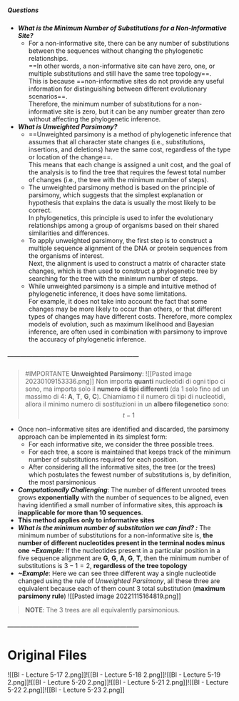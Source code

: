 ##### Questions
- ***What is the Minimum Number of Substitutions for a Non-Informative Site?***
	- For a non-informative site, there can be any number of substitutions between the sequences without changing the phylogenetic relationships. <br>==In other words, a non-informative site can have zero, one, or multiple substitutions and still have the same tree topology==. <br>This is because ==non-informative sites do not provide any useful information for distinguishing between different evolutionary scenarios==. <br>Therefore, the minimum number of substitutions for a non-informative site is zero, but it can be any number greater than zero without affecting the phylogenetic inference.
- ***What is Unweighted Parsimony?***
	- ==Unweighted parsimony is a method of phylogenetic inference that assumes that all character state changes (i.e., substitutions, insertions, and deletions) have the same cost, regardless of the type or location of the change==. <br>This means that each change is assigned a unit cost, and the goal of the analysis is to find the tree that requires the fewest total number of changes (i.e., the tree with the minimum number of steps).
	- The unweighted parsimony method is based on the principle of parsimony, which suggests that the simplest explanation or hypothesis that explains the data is usually the most likely to be correct. <br>In phylogenetics, this principle is used to infer the evolutionary relationships among a group of organisms based on their shared similarities and differences.
	- To apply unweighted parsimony, the first step is to construct a multiple sequence alignment of the DNA or protein sequences from the organisms of interest. <br>Next, the alignment is used to construct a matrix of character state changes, which is then used to construct a phylogenetic tree by searching for the tree with the minimum number of steps.
	- While unweighted parsimony is a simple and intuitive method of phylogenetic inference, it does have some limitations. <br>For example, it does not take into account the fact that some changes may be more likely to occur than others, or that different types of changes may have different costs. Therefore, more complex models of evolution, such as maximum likelihood and Bayesian inference, are often used in combination with parsimony to improve the accuracy of phylogenetic inference.

##### —————————————————————
> #IMPORTANTE **Unweighted Parsimony**:
> ![[Pasted image 20230109153336.png]]
> Non importa **quanti** nucleotidi di ogni tipo ci sono, ma importa solo il **numero di tipi differenti** (da 1 solo fino ad un massimo di 4: **A**, **T**, **G**, **C**).
> Chiamiamo $t$ il numero di tipi di nucleotidi, allora il minimo numero di sostituzioni in un **albero filogenetico** sono:
> $$t -1 $$

- Once non−informative sites are identified and discarded, the parsimony approach can be implemented in its simplest form:
	- For each informative site, we consider the three possible trees.
	- For each tree, a score is maintained that keeps track of the minimum number of substitutions required for each position.
	- After considering all the informative sites, the tree (or the trees) which postulates the fewest number of substitutions is, by definition, the most parsimonious
- ***Computationally Challenging***: The number of different unrooted trees grows **exponentially** with the number of sequences to be aligned, even having identified a small number of informative sites, this approach **is inapplicable for more than 10 sequences**.
- **This method applies only to informative sites** 
- ***What is the minimum number of substitution we can find? :*** The minimum number of substitutions for a non-informative site is, **the number of different nucleotides present in the terminal nodes minus one**
  ***~Example:*** If the nucleotides present in a particular position in a five sequence alignment are **G**, **G**, **A**, **G**, **T**, then the minimum number of substitutions is $3−1=2$, **regardless of the tree topology**
- ***~Example***: Here we can see three different way a single nucleotide changed using the rule of *Unweighted Parsimony*, all these three are equivalent because each of them count 3 total substitution (**maximum parsimony rule**) ![[Pasted image 20221115164819.png]]
> **NOTE**:
> The 3 trees are all equivalently parsimonious.

##### —————————————————————
# Original Files
![[BI - Lecture 5-17 2.png]]![[BI - Lecture 5-18 2.png]]![[BI - Lecture 5-19 2.png]]![[BI - Lecture 5-20 2.png]]![[BI - Lecture 5-21 2.png]]![[BI - Lecture 5-22 2.png]]![[BI - Lecture 5-23 2.png]]